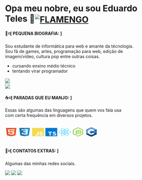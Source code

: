 # Opa meu nobre, eu sou Eduardo Teles 🤙<a href="https://www.flamengo.com.br/" target="_blank"><img align="center" alt="FLAMENGO" height="38" width="37" src="https://fla-bucket-s3-us.s3.amazonaws.com/public/arquivos/transparencia/94/158723694303.png"/></a>
#### 🍣◽[ PEQUENA BIOGRAFIA: ]
<p> Sou estudante de informática para web e amante da técnologia.<br/> Sou fã de games, artes, programação para web, edição de<br/> imagem/vídeo, cultura pop entre outras coisas.

- cursando ensino médio técnico
- tentando virar programador

<div>
  <img align="center" height="177em" src="https://github-readme-stats.vercel.app/api/top-langs/?username=PepsimanEdu&layout=compact&lang_count=16&theme=merko"/><br>
  <img align="center" height="158em" src="https://github-readme-stats.vercel.app/api?username=PepsimanEdu&show_icons=true&theme=merko&count_private=true"/>
</div>

#### ☕◽[ PARADAS QUE EU MANJO: ]
<P>Essas são algumas das linguagens que quem vos fala usa <br/> com certa frequência em diversos projetos.
<div style="display: inline_block"><br/>
<img align="center" alt="HTML5" height="28" width="40" src="https://raw.githubusercontent.com/devicons/devicon/master/icons/html5/html5-original.svg"/>
<img align="center" alt="CSS3" height="28" width="40" src="https://raw.githubusercontent.com/devicons/devicon/master/icons/css3/css3-original.svg"/>
<img align="center" alt="JAVASCRIPT" height="28" width="40" src="https://raw.githubusercontent.com/devicons/devicon/master/icons/javascript/javascript-plain.svg"/>
<img align="center" alt="TYPESCRIPT" height="28" width="40" src="https://raw.githubusercontent.com/devicons/devicon/master/icons/typescript/typescript-original.svg"/>
<img align="center" alt="REACT" height="28" width="40" src="https://raw.githubusercontent.com/devicons/devicon/master/icons/react/react-original.svg"/>
<img align="center" alt="NODE JS" height="31" width="40" src="https://raw.githubusercontent.com/devicons/devicon/master/icons/nodejs/nodejs-original.svg"/>
<img align="center" alt="NODE C++" height="31" width="40" src="https://raw.githubusercontent.com/devicons/devicon/master/icons/cplusplus/cplusplus-original.svg"/>
</div>
<BR/>

#### 🥧◽[ CONTATOS EXTRAS: ]
<P>Algumas das minhas redes sociais.
<div> 
  <a href="https://instagram.com/eduardo_mjcrf?igshid=NTc4MTIwNjQ2YQ=="><img src="https://img.shields.io/badge/-Instagram-%23333?style=for-the-badge&logo=instagram&logoColor=white" target="_blank"></a>
  <a href = "eduardoteles.rib@gmail.com"><img src="https://img.shields.io/badge/-Gmail-%23333?style=for-the-badge&logo=gmail&logoColor=white" target="_blank"></a>
  <a href="https://www.linkedin.com/in/eduardo-ribeiro-teles-75a76b27b/" target="_blank"><img src="https://img.shields.io/badge/-LinkedIn-%23333?style=for-the-badge&logo=linkedin&logoColor=white" target="_blank"></a> 
</div>

